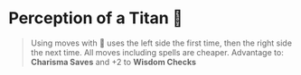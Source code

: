 # Perception of a Titan 🧿 
> Using moves with 🔀 uses the left side the first time, then the right side the next time. All moves including spells are cheaper.
Advantage to: __Charisma Saves__ and +2 to __Wisdom Checks__

